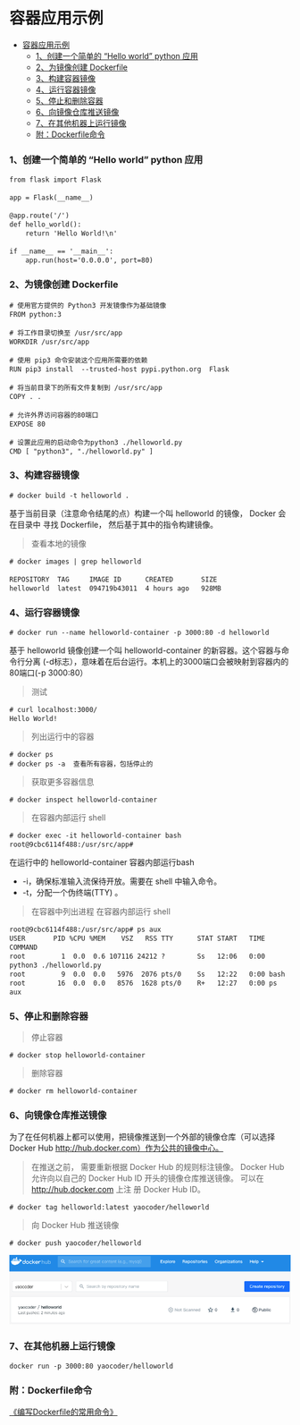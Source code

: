 容器应用示例
=============
- [容器应用示例](#容器应用示例)
    - [1、创建一个简单的 “Hello world” python 应用](#1、创建一个简单的“-hello-world”-python应用)
    - [2、为镜像创建 Dockerfile](#2、为镜像创建-dockerfile)
    - [3、构建容器镜像](#3、构建容器镜像)
    - [4、运行容器镜像](#4、运行容器镜像)
    - [5、停止和删除容器](#5、停止和删除容器)
    - [6、向镜像仓库推送镜像](#6、向镜像仓库推送镜像)
    - [7、在其他机器上运行镜像](#7、在其他机器上运行镜像)
    - [附：Dockerfile命令](#附：dockerfile命令)


### 1、创建一个简单的 “Hello world” python 应用

```
from flask import Flask

app = Flask(__name__)

@app.route('/')
def hello_world():
    return 'Hello World!\n'

if __name__ == '__main__':
    app.run(host='0.0.0.0', port=80)
```

### 2、为镜像创建 Dockerfile

```
# 使用官方提供的 Python3 开发镜像作为基础镜像
FROM python:3

# 将工作目录切换至 /usr/src/app
WORKDIR /usr/src/app

# 使用 pip3 命令安装这个应用所需要的依赖
RUN pip3 install  --trusted-host pypi.python.org  Flask

# 将当前目录下的所有文件复制到 /usr/src/app
COPY . .

# 允许外界访问容器的80端口
EXPOSE 80

# 设置此应用的启动命令为python3 ./helloworld.py
CMD [ "python3", "./helloworld.py" ]
```

### 3、构建容器镜像
```
# docker build -t helloworld . 
```
基于当前目录（注意命令结尾的点）构建一个叫 helloworld 的镜像， Docker 会在目录中 寻找 Dockerfile， 然后基于其中的指令构建镜像。
> 查看本地的镜像
```
# docker images | grep helloworld 

REPOSITORY  TAG     IMAGE ID      CREATED       SIZE
helloworld  latest  094719b43011  4 hours ago   928MB

```
### 4、运行容器镜像
```
# docker run --name helloworld-container -p 3000:80 -d helloworld
```
基于 helloworld 镜像创建一个叫 helloworld-container 的新容器。这个容器与命令行分离 (-d标志），意味着在后台运行。本机上的3000端口会被映射到容器内的80端口(-p 3000:80）
> 测试
```
# curl localhost:3000/
Hello World!
```
> 列出运行中的容器
```
# docker ps 
# docker ps -a  查看所有容器，包括停止的
```
> 获取更多容器信息
```
# docker inspect helloworld-container
```
> 在容器内部运行 shell
```
# docker exec -it helloworld-container bash
root@9cbc6114f488:/usr/src/app# 
```
在运行中的 helloworld-container 容器内部运行bash
* -i，确保标准输入流保待开放。需要在 shell 中输入命令。
* -t，分配一个伪终端(TTY) 。
> 在容器中列出进程
> 在容器内部运行 shell
```
root@9cbc6114f488:/usr/src/app# ps aux
USER       PID %CPU %MEM    VSZ   RSS TTY      STAT START   TIME COMMAND
root         1  0.0  0.6 107116 24212 ?        Ss   12:06   0:00 python3 ./helloworld.py
root         9  0.0  0.0   5976  2076 pts/0    Ss   12:22   0:00 bash
root        16  0.0  0.0   8576  1628 pts/0    R+   12:27   0:00 ps aux
```

### 5、停止和删除容器
> 停止容器
```
# docker stop helloworld-container
```
> 删除容器
```
# docker rm helloworld-container
```

### 6、向镜像仓库推送镜像
为了在任何机器上都可以使用，把镜像推送到一个外部的镜像仓库（可以选择 Docker Hub http://hub.docker.com）作为公共的镜像中心。
> 在推送之前， 需要重新根据 Docker Hub 的规则标注镜像。 Docker Hub 允许向以自己的 Docker Hub ID 开头的镜像仓库推送镜像。 可以在 http://hub.docker.com 上注 册 Docker Hub ID。
```
# docker tag helloworld:latest yaocoder/helloworld
```
> 向 Docker Hub 推送镜像
```
# docker push yaocoder/helloworld
```
<div align=center>
<img src="image/dockerhub.png" style="zoom:100%" />
</div>


### 7、在其他机器上运行镜像
```
docker run -p 3000:80 yaocoder/helloworld
```

### 附：Dockerfile命令
[《编写Dockerfile的常用命令》 ](./编写Dockerfile的常用命令.md)